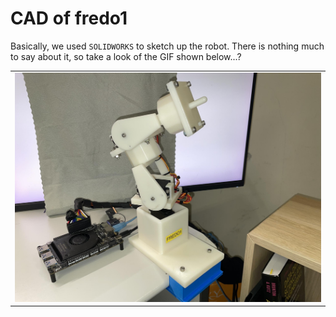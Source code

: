 # CAD of fredo1
Basically, we used ```SOLIDWORKS``` to sketch up the robot. There is nothing much to say about it, so take a look of the GIF shown below...?

<table align="center">
    <tr>
      <td align="center">
        <img src="../../media/fredo1_real.jpeg" alt="fredo1" width="600"/>
      </td>
    </tr>
</table>